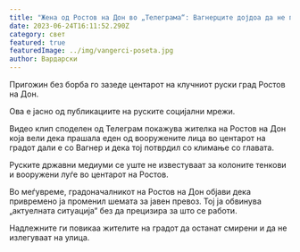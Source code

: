 ```yaml
---
title: "Жена од Ростов на Дон во „Телеграма“: Вагнерците дојдоа да не посетат"
date: 2023-06-24T16:11:52.290Z
category: свет
featured: true
featuredImage: ../img/vangerci-poseta.jpg
author: Вардарски
---
```

Пригожин без борба го зазеде центарот на клучниот руски град Ростов на Дон.

Ова е јасно од публикациите на руските социјални мрежи.

Видео клип споделен од Телеграм покажува жителка на Ростов на Дон која вели дека прашала еден од вооружените лица во центарот на градот дали е со Вагнер и дека тој потврдил со климање со главата.

Руските државни медиуми се уште не известуваат за колоните тенкови и вооружени луѓе во центарот на Ростов.

Во меѓувреме, градоначалникот на Ростов на Дон објави дека привремено ја променил шемата за јавен превоз. Тој ја обвинува „актуелната ситуација“ без да прецизира за што се работи.

Надлежните ги повикаа жителите на градот да останат смирени и да не излегуваат на улица.

<script async src="https://telegram.org/js/telegram-widget.js?22" data-telegram-post="Tsaplienko/34454" data-width="100%"></script>